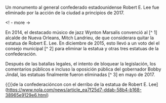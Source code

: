 Un monumento al general confederado estadounidense Robert E. Lee fue eliminado por la acción de la ciudad a principios de 2017.

<! - more ->

En 2014, el destacado músico de jazz Wynton Marsalis convenció al [^ 1] alcalde de Nueva Orleans, Mitch Landrieu, de que considerara quitar la estatua de Robert E. Lee. En diciembre de 2015, esto llevó a un voto del el consejo municipal [^ 2] para eliminar la estatua y otras tres estatuas de la confederación.

Después de las batallas legales, el intento de bloquear la legislación, los comentarios públicos e incluso la oposición pública del gobernador Bobby Jindal, las estatuas finalmente fueron eliminadas [^ 3] en mayo de 2017.

{{<youtube gCWW-3lQURA>}}de la confederacióncon con el derribo de la estatua de Robert E. Lee] (https://www.nola.com/news/article_ea7f25d7-ddab-58b4-b168-38965e9129e6.html)
